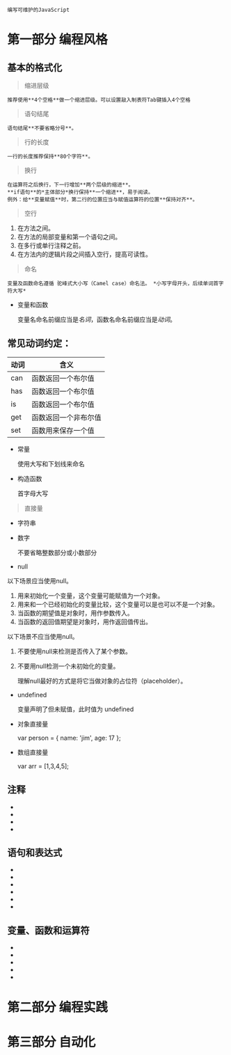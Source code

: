     编写可维护的JavaScript

#   第一部分  编程风格

##  基本的格式化  

>   缩进层级

    推荐使用**4个空格**做一个缩进层级。可以设置敲入制表符Tab键插入4个空格

>   语句结尾

    语句结尾**不要省略分号**。

>   行的长度

    一行的长度推荐保持**80个字符**。

>   换行

    在运算符之后换行，下一行增加**两个层级的缩进**。
    **if语句**的*主体部分*换行保持**一个缩进**，易于阅读。
    例外：给**变量赋值**时，第二行的位置应当与赋值运算符的位置**保持对齐**。

>   空行

1.  在方法之间。
2.  在方法的局部变量和第一个语句之间。 
3.  在多行或单行注释之前。
4.  在方法内的逻辑片段之间插入空行，提高可读性。

>   命名

    变量及函数命名遵循 驼峰式大小写（Camel case）命名法。 *小写字母开头，后续单词首字符大写*
    
*   变量和函数

    变量名命名前缀应当是*名词*，函数名命名前缀应当是*动词*。

**常见动词约定：**
---
动词 | 含义
------------- | -------------
can | 函数返回一个布尔值 
has | 函数返回一个布尔值
is  | 函数返回一个布尔值
get | 函数返回一个非布尔值
set | 函数用来保存一个值

*   常量

    使用大写和下划线来命名

*   构造函数

    首字母大写

>   直接量

*   字符串

*   数字

    不要省略整数部分或小数部分

*   null

以下场景应当使用null。
1.  用来初始化一个变量，这个变量可能赋值为一个对象。
2.  用来和一个已经初始化的变量比较，这个变量可以是也可以不是一个对象。
3.  当函数的期望值是对象时，用作参数传入。
4.  当函数的返回值期望是对象时，用作返回值传出。

以下场景不应当使用null。
1.  不要使用null来检测是否传入了某个参数。
2.  不要用null检测一个未初始化的变量。

    理解null最好的方式是将它当做对象的占位符（placeholder）。

*   undefined

    变量声明了但未赋值，此时值为 undefined

*   对象直接量

    var person = {
        name: 'jim',
        age: 17
    };

*   数组直接量

    var arr = [1,3,4,5];

##  注释

*   
*   
*   
*   

##  语句和表达式

*   
*   
*   
*   
*   
*   

##  变量、函数和运算符

*   
*   
*   
*   
*   

#   第二部分  编程实践

#   第三部分  自动化